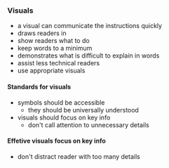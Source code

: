 ### Visuals
- a visual can communicate the instructions quickly
- draws readers in
- show readers what to do
- keep words to a minimum
- demonstrates what is difficult to explain in words
- assist less technical readers 
- use appropriate visuals 

#### Standards for visuals
- symbols should be accessible
	- they should be universally understood
- visuals should focus on key info
	- don't call attention to unnecessary details 

#### Effetive visuals focus on key info
- don't distract reader with too many details 
